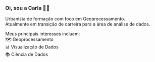 ### Oi, sou a Carla 👋🏽

Urbanista de formação com foco em Geoprocessamento.  
Atualmente em transição de carreira para a área de análise de dados.

Meus principais interesses incluem:  
  🗺️ Geoprocessamento  
  📊 Visualização de Dados  
  📚 Ciência de Dados
